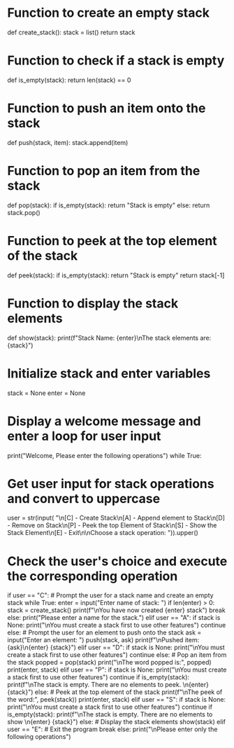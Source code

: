 # Function to create an empty stack
def create_stack():
   stack = list()
   return stack




# Function to check if a stack is empty
def is_empty(stack):
   return len(stack) == 0




# Function to push an item onto the stack
def push(stack, item):
   stack.append(item)




# Function to pop an item from the stack
def pop(stack):
   if is_empty(stack):
       return "Stack is empty"
   else:
       return stack.pop()




# Function to peek at the top element of the stack
def peek(stack):
   if is_empty(stack):
       return "Stack is empty"
   return stack[-1]




# Function to display the stack elements
def show(stack):
   print(f"Stack Name: {enter}\nThe stack elements are: {stack}")




# Initialize stack and enter variables
stack = None
enter = None


# Display a welcome message and enter a loop for user input
print("Welcome, Please enter the following operations")
while True:
   # Get user input for stack operations and convert to uppercase
   user = str(input(
       "\n[C] - Create Stack\n[A] - Append element to Stack\n[D] - Remove on Stack\n[P] - Peek the top Element of Stack\n[S] - Show the Stack Element\n[E] - Exit\n\nChoose a stack operation: ")).upper()


   # Check the user's choice and execute the corresponding operation
   if user == "C":
       # Prompt the user for a stack name and create an empty stack
       while True:
           enter = input("Enter name of stack: ")
           if len(enter) > 0:
               stack = create_stack()
               print(f"\nYou have now created {enter} stack")
               break
           else:
               print("Please enter a name for the stack.")
   elif user == "A":
       if stack is None:
           print("\nYou must create a stack first to use other features")
           continue
       else:
           # Prompt the user for an element to push onto the stack
           ask = input("Enter an element: ")
           push(stack, ask)
           print(f"\nPushed item: {ask}\n{enter} {stack}")
   elif user == "D":
       if stack is None:
           print("\nYou must create a stack first to use other features")
           continue
       else:
           # Pop an item from the stack
           popped = pop(stack)
           print("\nThe word popped is:", popped)
           print(enter, stack)
   elif user == "P":
       if stack is None:
           print("\nYou must create a stack first to use other features")
           continue
       if is_empty(stack):
           print(f"\nThe stack is empty. There are no elements to peek. \n{enter} {stack}")
       else:
           # Peek at the top element of the stack
           print(f"\nThe peek of the word:", peek(stack))
           print(enter, stack)
   elif user == "S":
       if stack is None:
           print("\nYou must create a stack first to use other features")
           continue
       if is_empty(stack):
           print(f"\nThe stack is empty. There are no elements to show \n{enter} {stack}")
       else:
           # Display the stack elements
           show(stack)
   elif user == "E":
       # Exit the program
       break
   else:
       print("\nPlease enter only the following operations")
